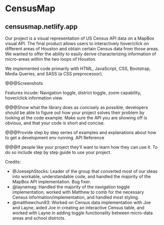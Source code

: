 # CensusMap
## censusmap.netlify.app

Our project is a visual representation of US Census API data on a MapBox visual API.
The final product allows users to interactively hover/click on different areas of Houston and obtain certain Census data from those areas.
We wanted to offer the ability to easily derive characterizing information of micro-areas within the two loops of Houston.

We implemented code primarily with HTML, JavaScript, CSS, Bootstrap, Media Queries, and SASS (a CSS preprocessor).

@@@Screenshots

Features incude: Navigation toggle, district toggle, zoom capability, hover/click information view.

@@@Show what the library does as concisely as possible, developers should be able to figure out 
how your project solves their problem by looking at the code example.
Make sure the API you are showing off is obvious, and that your code is short and concise.

@@@Provide step by step series of examples and explanations about how to get a development env running.
API Reference

@@@If people like your project they’ll want to learn how they can use it. To do so include step by step guide to use your project.

Credits:
* @JoesephStocks: Leader of the group that converted most of our ideas into workable, understandable code, and handled the majority of the MapBox API implementation.
             Bug fixer.
* @laynemag: Handled the majority of the navigation toggle implementation, worked with Matthew to comb for the necessary Census information/implementation, and
             handled most styling.
* @matthewchun93: Worked on Census data implementation with Joe and Layne, aided Joe in creating an interactive Census table, and worked with Layne in
             adding toggle functionality between micro-data areas and school districts.
